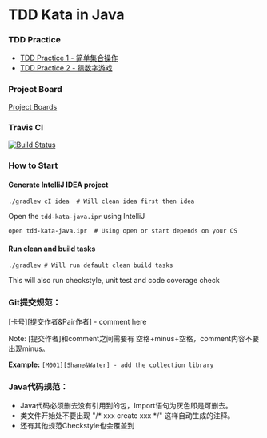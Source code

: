 # TDD Kata in Java

### TDD Practice
* [TDD Practice 1 - 简单集合操作](docs/TDD1.md)
* [TDD Practice 2 - 猜数字游戏](docs/TDD2.md)

### Project Board
[Project Boards](https://github.com/WowCoach/tdd-kata-java#boards)

### Travis CI
[![Build Status](https://travis-ci.org/WowCoach/tdd-kata-java.svg?branch=master)](https://travis-ci.org/WowCoach/tdd-kata-java)

### How to Start

#### Generate IntelliJ IDEA project
```
./gradlew cI idea  # Will clean idea first then idea
```

Open the `tdd-kata-java.ipr` using IntelliJ
```
open tdd-kata-java.ipr  # Using open or start depends on your OS
```

#### Run clean and build tasks
```
./gradlew # Will run default clean build tasks
```

This will also run checkstyle, unit test and code coverage check


### Git提交规范：

[卡号][提交作者&Pair作者] - comment here

Note: [提交作者]和comment之间需要有 空格+minus+空格，comment内容不要出现minus。

**Example:** `[M001][Shane&Water] - add the collection library`


### Java代码规范：

- Java代码必须删去没有引用到的包，Import语句为灰色即是可删去。
- 类文件开始处不要出现 "/* xxx create xxx */" 这样自动生成的注释。
- 还有其他规范Checkstyle也会覆盖到
